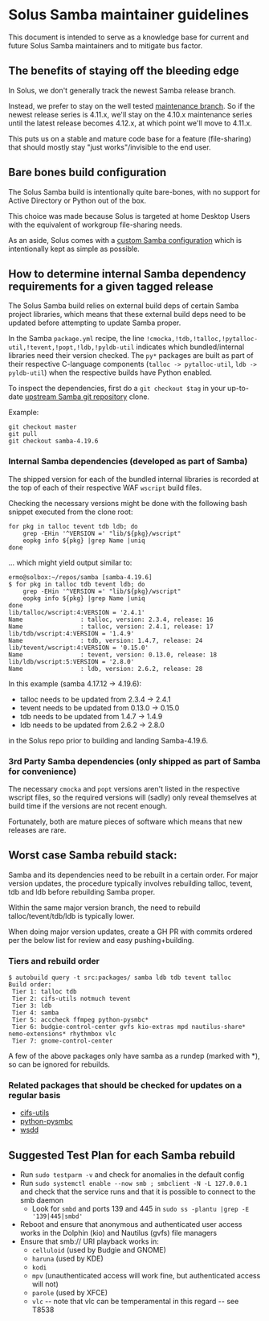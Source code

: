 # Solus Samba maintainer guidelines

This document is intended to serve as a knowledge base for current and future Solus Samba maintainers and to mitigate bus factor.


## The benefits of staying off the bleeding edge

In Solus, we don't generally track the newest Samba release branch.

Instead, we prefer to stay on the well tested [maintenance branch](https://wiki.samba.org/index.php/Samba_Release_Planning#Samba_Release_Planning_and_Supported_Release_Lifetime).  So if the newest release series is 4.11.x, we'll stay on the 4.10.x maintenance series until the latest release becomes 4.12.x, at which point we'll move to 4.11.x.

This puts us on a stable and mature code base for a feature (file-sharing) that should mostly stay "just works"/invisible to the end user.


## Bare bones build configuration

The Solus Samba build is intentionally quite bare-bones, with no support for Active Directory or Python out of the box.

This choice was made because Solus is targeted at home Desktop Users with the equivalent of workgroup file-sharing needs.

As an aside, Solus comes with a [custom Samba configuration](https://help.getsol.us/docs/user/software/networking/samba) which is intentionally kept as simple as possible.


## How to determine internal Samba dependency requirements for a given tagged release

The Solus Samba build relies on external build deps of certain Samba project libraries, which means that these external build deps need to be updated before attempting to update Samba proper.

In the Samba `package.yml` recipe, the line `!cmocka,!tdb,!talloc,!pytalloc-util,!tevent,!popt,!ldb,!pyldb-util` indicates which bundled/internal libraries need their version checked.  The `py*` packages are built as part of their respective C-language components (`talloc -> pytalloc-util`, `ldb -> pyldb-util`) when the respective builds have Python enabled.

To inspect the dependencies, first do a `git checkout $tag` in your up-to-date [upstream Samba git repository](https://gitlab.com/samba-team/samba) clone. 

Example:

```
git checkout master
git pull
git checkout samba-4.19.6
```


### Internal Samba dependencies (developed as part of Samba)

The shipped version for each of the bundled internal libraries is recorded at the top of each of their respective WAF `wscript` build files.

Checking the necessary versions might be done with the following bash snippet executed from the clone root:

```
for pkg in talloc tevent tdb ldb; do
    grep -EHin '^VERSION =' "lib/${pkg}/wscript"
    eopkg info ${pkg} |grep Name |uniq
done
```

... which might yield output similar to:


```
ermo@solbox:~/repos/samba [samba-4.19.6]
$ for pkg in talloc tdb tevent ldb; do
    grep -EHin '^VERSION =' "lib/${pkg}/wscript"
    eopkg info ${pkg} |grep Name |uniq
done
lib/talloc/wscript:4:VERSION = '2.4.1'
Name                : talloc, version: 2.3.4, release: 16
Name                : talloc, version: 2.4.1, release: 17
lib/tdb/wscript:4:VERSION = '1.4.9'
Name                : tdb, version: 1.4.7, release: 24
lib/tevent/wscript:4:VERSION = '0.15.0'
Name                : tevent, version: 0.13.0, release: 18
lib/ldb/wscript:5:VERSION = '2.8.0'
Name                : ldb, version: 2.6.2, release: 28
```

In this example (samba 4.17.12 -> 4.19.6):

- talloc needs to be updated from 2.3.4 -> 2.4.1
- tevent needs to be updated from 0.13.0 -> 0.15.0
- tdb needs to be updated from 1.4.7 -> 1.4.9
- ldb needs to be updated from 2.6.2 -> 2.8.0

in the Solus repo prior to building and landing Samba-4.19.6.


### 3rd Party Samba dependencies (only shipped as part of Samba for convenience)

The necessary `cmocka` and `popt` versions aren't listed in the respective wscript files, so the required versions will (sadly) only reveal themselves at build time if the versions are not recent enough.

Fortunately, both are mature pieces of software which means that new releases are rare.


## Worst case Samba rebuild stack:

Samba and its dependencies need to be rebuilt in a certain order.  For major version updates, the procedure typically involves rebuilding talloc, tevent, tdb and ldb before rebuilding Samba proper.

Within the same major version branch, the need to rebuild talloc/tevent/tdb/ldb is typically lower.

When doing major version updates, create a GH PR with commits ordered per the below list for review and easy pushing+building.


### Tiers and rebuild order

```
$ autobuild query -t src:packages/ samba ldb tdb tevent talloc
Build order:
 Tier 1: talloc tdb
 Tier 2: cifs-utils notmuch tevent
 Tier 3: ldb
 Tier 4: samba
 Tier 5: acccheck ffmpeg python-pysmbc*
 Tier 6: budgie-control-center gvfs kio-extras mpd nautilus-share* nemo-extensions* rhythmbox vlc
 Tier 7: gnome-control-center
```

A few of the above packages only have samba as a rundep (marked with *), so can be ignored for rebuilds.


### Related packages that should be checked for updates on a regular basis

- [cifs-utils](https://www.samba.org/ftp/linux-cifs/cifs-utils/)
- [python-pysmbc](https://files.pythonhosted.org/packages/source/p/pysmbc/)
- [wsdd](https://github.com/christgau/wsdd/tags)


## Suggested Test Plan for each Samba rebuild

- Run `sudo testparm -v` and check for anomalies in the default config
- Run `sudo systemctl enable --now smb ; smbclient -N -L 127.0.0.1` and check that the service runs and that it is possible to connect to the smb daemon
  - Look for `smbd` and ports 139 and 445 in `sudo ss -plantu |grep -E '139|445|smbd'`
- Reboot and ensure that anonymous and authenticated user access works in the Dolphin (kio) and Nautilus (gvfs) file managers
- Ensure that smb:// URI playback works in:
  - `celluloid` (used by Budgie and GNOME)
  - `haruna` (used by KDE)
  - `kodi`
  - `mpv` (unauthenticated access will work fine, but authenticated access will not)
  - `parole` (used by XFCE)
  - `vlc` -- note that vlc can be temperamental in this regard -- see T8538
